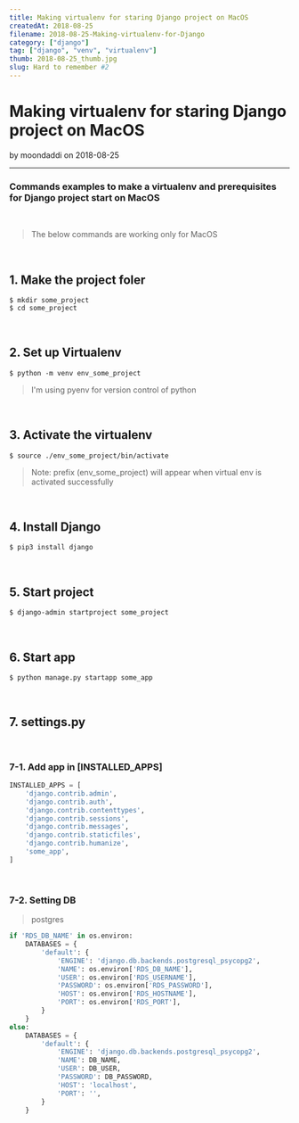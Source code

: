 ```yaml
---
title: Making virtualenv for staring Django project on MacOS
createdAt: 2018-08-25
filename: 2018-08-25-Making-virtualenv-for-Django
category: ["django"]
tag: ["django", "venv", "virtualenv"]
thumb: 2018-08-25_thumb.jpg
slug: Hard to remember #2
---
```


# Making virtualenv for staring Django project on MacOS

by moondaddi on 2018-08-25

---

### Commands examples to make a virtualenv and prerequisites for Django project start on MacOS

<br />

> The below commands are working only for MacOS

<br />

## 1. Make the project foler

```shell
$ mkdir some_project
$ cd some_project
```

<br />

## 2. Set up Virtualenv

```shell
$ python -m venv env_some_project
```

> I'm using pyenv for version control of python

<br />

## 3. Activate the virtualenv

```shell
$ source ./env_some_project/bin/activate
```

> Note: prefix (env_some_project) will appear when virtual env is activated successfully

<br />

## 4. Install Django

```shell
$ pip3 install django
```

<br />

## 5. Start project

```shell
$ django-admin startproject some_project
```

<br />

## 6. Start app

```shell
$ python manage.py startapp some_app
```

<br />

## 7. settings.py

<br />

### 7-1. Add app in [INSTALLED_APPS]

```python
INSTALLED_APPS = [
    'django.contrib.admin',
    'django.contrib.auth',
    'django.contrib.contenttypes',
    'django.contrib.sessions',
    'django.contrib.messages',
    'django.contrib.staticfiles',
    'django.contrib.humanize',
    'some_app',
]
```

<br />

### 7-2. Setting DB

> postgres

```python
if 'RDS_DB_NAME' in os.environ:
    DATABASES = {
        'default': {
            'ENGINE': 'django.db.backends.postgresql_psycopg2',
            'NAME': os.environ['RDS_DB_NAME'],
            'USER': os.environ['RDS_USERNAME'],
            'PASSWORD': os.environ['RDS_PASSWORD'],
            'HOST': os.environ['RDS_HOSTNAME'],
            'PORT': os.environ['RDS_PORT'],
        }
    }
else:
    DATABASES = {
        'default': {
            'ENGINE': 'django.db.backends.postgresql_psycopg2',
            'NAME': DB_NAME,
            'USER': DB_USER,
            'PASSWORD': DB_PASSWORD,
            'HOST': 'localhost',
            'PORT': '',
        }
    }
```
